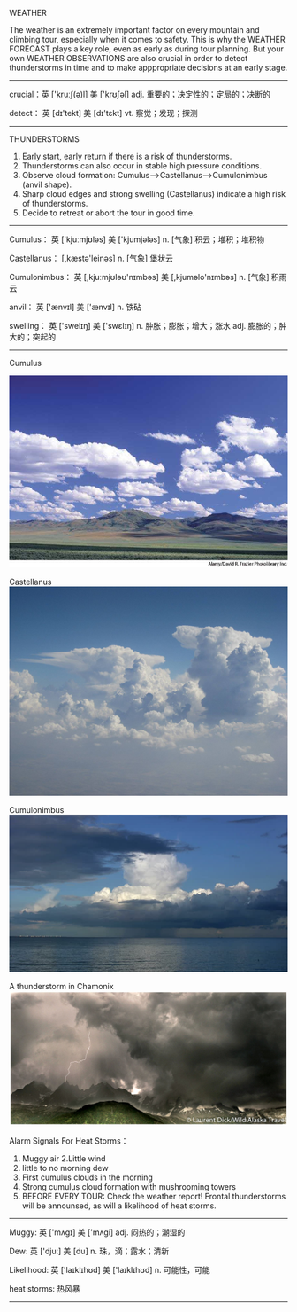 WEATHER

The weather is an extremely important factor on every mountain and climbing tour, especially when it comes to safety. 
This is why the WEATHER FORECAST plays a key role, even as early as during tour planning. But your own WEATHER OBSERVATIONS 
are also crucial in order to detect thunderstorms in time and to make apppropriate decisions at an early stage.

-----------------------------------------
crucial：英 ['kruːʃ(ə)l] 美 ['krʊʃəl] adj. 重要的；决定性的；定局的；决断的

detect： 英 [dɪ'tekt] 美 [dɪ'tɛkt] vt. 察觉；发现；探测

--------------------------------------------------------

THUNDERSTORMS
1. Early start, early return if there is a risk of thunderstorms.
2. Thunderstorms can also occur in stable high pressure conditions.
3. Observe cloud formation: Cumulus-->Castellanus-->Cumulonimbus (anvil shape).
4. Sharp cloud edges and strong swelling (Castellanus) indicate a high risk of thunderstorms.
5. Decide to retreat or abort the tour in good time.

-----------------------------------------------------
Cumulus： 英 ['kjuːmjʊləs] 美 ['kjumjələs] n. [气象] 积云；堆积；堆积物

Castellanus： [,kæstə'leinəs]  n. [气象] 堡状云

Cumulonimbus： 英 [,kjuːmjʊləʊ'nɪmbəs] 美 [,kjuməlo'nɪmbəs] n. [气象] 积雨云

anvil： 英 ['ænvɪl] 美 ['ænvɪl] n. 铁砧

swelling： 英 ['swelɪŋ] 美 ['swɛlɪŋ] n. 肿胀；膨胀；增大；涨水 adj. 膨胀的；肿大的；突起的

-----------------------------------------------------

Cumulus

![](https://github.com/zzcistaken/RockGuideBook/blob/master/images/Cumulus.jpg)
    
Castellanus
![](https://github.com/zzcistaken/RockGuideBook/blob/master/images/Castellanus.jpg)
    
Cumulonimbus
![](https://github.com/zzcistaken/RockGuideBook/blob/master/images/Cumulonimbus.jpg)

A thunderstorm in Chamonix
![](https://github.com/zzcistaken/RockGuideBook/blob/master/images/Thunderstorm.jpg)


Alarm Signals For Heat Storms：
1. Muggy air
2.Little wind
3. little to no morning dew
4. First cumulus clouds in the morning
5. Strong cumulus cloud formation with mushrooming towers
6. BEFORE EVERY TOUR: Check the weather report! Frontal thunderstorms will be announsed, as will a likelihood of heat storms.

-----------------------------------------
Muggy: 英 ['mʌgɪ] 美 ['mʌɡi] adj. 闷热的；潮湿的

Dew: 英 ['djuː] 美 [du] n. 珠，滴；露水；清新

Likelihood: 英 ['laɪklɪhʊd]  美 ['laɪklɪhʊd] n. 可能性，可能

heat storms: 热风暴

-----------------------------------------
